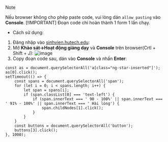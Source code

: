 > [!NOTE]
> Nếu browser không cho phép paste code, vui lòng dán `allow pasting` vào **Console**.
> [!IMPORTANT]
> Đoạn code chỉ hoàn thành 1 form 1 lần chạy.

- Cách sử dụng:
1. Đăng nhập vào [sinhvien.hutech.edu](https://sinhvien.hutech.edu.vn/):
2. Mở **Khảo sát->Hoạt động giảng dạy** và **Console** trên browser(Crtl + Shift + J):
![image](https://github.com/tanhkoi/AutoFillFormHuetch/assets/102349675/f96703ef-88be-4f3b-b18c-463ced998989)
3. Copy đoạn code sau, dán vào **Console** và nhấn **Enter**:
```
const as = document.querySelectorAll('a[class="ng-star-inserted"]');
as[0].click();
setTimeout(() => {
	const spans = document.querySelectorAll('span');
	for (let i = 0; i < spans.length; i++) {
		let span = spans[i];
		if (span.classList[0] === 'text-left') {
			if (span.innerText === ' 90 - 100%' || span.innerText === ' 91% - 100%' || span.innerText === ' Hài lòng') {
				span.childNodes[1].click();
			}
		}
	}
	const buttons = document.querySelectorAll('button');
	buttons[3].click();
}, 1000);
```
